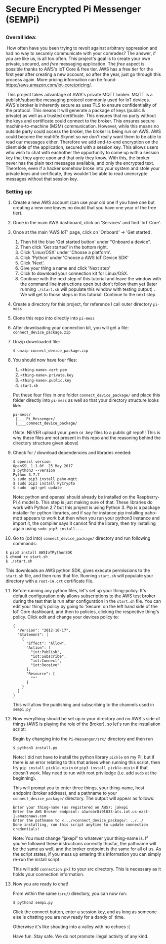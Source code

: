 # Secure Encrypted Pi Messenger (SEMPi)

## 

### Overall Idea:

​	How often have you been trying to revolt against arbitrary oppression and had no way to securely communicate with your comrades? The answer, if you are like us, is all too often. This project's goal is to create your own private, secured, and *free* messaging application. The *free* aspect is possible thanks to AWS's IoT Core & free tier. AWS has a free tier for the first year after creating a new account, so after the year, just go through this process again. More pricing information can be found: https://aws.amazon.com/iot-core/pricing/. 

​	This project takes advantage of AWS's private MQTT broker. MQTT is a publish/subscribe messaging protocol commonly used for IoT devices. AWS's broker is inherently secure as uses TLS to ensure confidentiality of the protocol. This means it will generate a package of keys (public & private) as well as a trusted certificate. This ensures that no party without the keys and certificate could connect to the broker. This ensures secure machine-to-machine (M2M) communication. However, while this means no outside party could access the broker, the broker is being run on AWS. AWS could become the real-life Skynet so we don't really want them to be able to read our messages either. Therefore we add end-to-end encryption on the client side of the application, secured with a session key. This allows users who wish to chat with eachother the opportunity to come up with a session key that they agree upon and that only they know. With this, the broker never has the plain text messages available, and only the encrypted text. Therefore, even if a hacker somehow broke into your system and stole your private keys and certificate, they wouldn't be able to read unencrypte messages without that session key.

### Setting up:

1. Create a new AWS account (can use your old one if you have one but creating a new one leaves no doubt that you have one year of the free tier).

2. Once in the main AWS dashboard, click on 'Services' and find 'IoT Core'.

3. Once at the main 'AWS IoT' page, click on 'Onboard' -> 'Get started'. 

   1. Then hit the blue 'Get started button' under "Onboard a device".
   2. Then click 'Get started' in the bottom right.
   3. Click 'Linux/OSX' under 'Choose a platform'.
   4. Click 'Python' under 'Choose a AWS IoT Device SDK'
   5. Click 'Next'.
   6. Give your thing a name and click 'Next step'
   7. Click to download your connection kit for Linux/OSX.
   8. Continue with the next step of this tutorial and leave the window with the command line instructions open but don't follow them yet (later running `./start.sh` will populate this window with testing output) . We will get to those steps in this tutorial. Continue to the next step.

4. Create a directory for this project, for reference I call outer directory `pi-mess`

5. Clone this repo into directly into `pi-mess`

6. After downloading your connection kit, you will get a file: `connect_device_package.zip`

7. Unzip downloaded file:

   `$ unzip connect_device_package.zip`

8. You should now have four files:

   1. `<thing-name>.cert.pem`
   2. `<thing-name>.private.key`
   3. `<thing-name>.public.key`
   4. `start.sh`

   Put these four files in one folder `connect_device_package/` and place this folder directly into `pi-mess` as well so that your directory structure looks like:

   ```
   pi-mess/
   	|____Pi_Messenger/
   	|____connect_device_package/
   ```

   

   (Note: NEVER upload your .pem or .key files to a public git repo!!! This is why these files are not present in this repo and the reasoning behind the directory structure given above)

9. Check for / download dependencies and libraries needed:

   ```
   $ openssl version
   OpenSSL 1.1.0f  25 May 2017
   $ python3 --version
   Python 3.7.7
   $ sudo pip3 install paho-mqtt
   $ sudo pip3 install PyCrypto
   $ sudo  apt-get update
   ```

   Note: python and openssl should already be installed on the Raspberry-Pi 4 model b. This step is just making sure of that. These libraries do work with Python 2.7 but this project is using Python 3. Pip is a package installer  for python libraries, and if say for instance pip installing paho-mqtt appears to work but then when you run your python3 instance and import it, the compiler says it cannot find the library, then try installing again using `sudo pip3 install...`. 

10. Go to (cd into) `connect_device_package/` directory and run following commands:

   ```
   $ pip3 install AWSIoTPythonSDK
   $ chmod +x start.sh
   $ ./start.sh
   ```

   This downloads an AWS python SDK, gives execute permissions to the `start.sh` file, and then runs that file. Running `start.sh` will populate your directory with a `root-CA.crt` certificate file.

11. Before running any python files, let's set up your thing-policy. It's default configuration only allows subscriptions to the AWS test broker during the test that is run after configuration in the `start.sh` file. You can edit your thing's policy by going to 'Secure' on the left hand side of the IoT Core dashboard, and then to policies, clicking the respective thing's policy. Click edit and change your devices policy  to: 

    ```
    {
      "Version": "2012-10-17",
      "Statement": [
        {
          "Effect": "Allow",
          "Action": [
            "iot:Publish",
            "iot:Subscribe",
            "iot:Connect",
            "iot:Receive"
          ],
          "Resource": [
            "*"
          ]
        }
      ]
    }
    ```

    This will allow the publishing and subscribing to the channels used in `sempi.py`

12. Now everything should be set up in your directory and on AWS's side of things (AWS is playing the role of the Broker), so let's run the installation script:

    Begin by changing into the `Pi-Messanger/src/` directory and then run

    ```
    $ python3 install.py
    ```

    Note: I did not have to install the python library `pickle` on my Pi, but if there is an error relating to this that arises when running this script, then try `pip install pickle-mixin` or `pip3 install pickle-mixin` if that doesn't work. May need to run with root priviledge (i.e. add `sudo` at the beginning).

    This will prompt you to enter three things, your thing-name, host endpoint (broker address), and a pathname to your `connect_device_package/` directory. The output will appear as follows:

    ```
    Enter your thing-name (as registered on AWS): jakepi
    Enter the AWS Broker endpoint: a1wrobr8i9l833-ats.iot.us-east-1.amazonaws.com
    Enter the pathname to <.../>connect_device_package/: ../../
    Done installing, run this script anytime to update connection credentials!
    ```

    Note: You must change "jakepi" to whatever your thing-name is. If you've followed these instructions correctly thusfar, the pathname will be the same as well, and the broker endpoint is the same for all of us. As the script states, if you mess up entering this information you can simply re-run the install script.

    This will add `connection.pkl` to your src directory.
    This is necessary as it holds your connection information.

13. Now you are ready to chat! 

    From within the same (`src/`) directory, you can now run:

    ```
    $ python3 sempi.py
    ```

    Click the connect button, enter a session key, and as long as someone else is chatting you are now ready for a dandy ol' time.

    Otherwise it's like shouting into a valley with no echoes :(

    Have fun. Stay safe. We do not promote illegal activity of any kind. 
